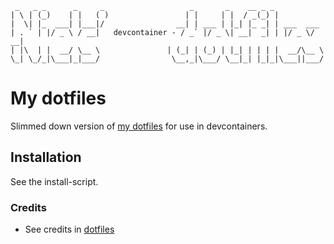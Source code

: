 ```
 _   _ _      _     _                   _       _    __ _ _           
| \ | (_)    | |   ( )                 | |     | |  / _(_) |          
|  \| |_  ___| |___|/                __| | ___ | |_| |_ _| | ___  ___ 
| . ` | |/ _ \ / __|   devcontainer - / _` |/ _ \| __|  _| | |/ _ \/ __|
| |\  | |  __/ \__ \               | (_| | (_) | |_| | | | |  __/\__ \
\_| \_/_|\___|_|___/                \__,_|\___/ \__|_| |_|_|\___||___/
```
# My dotfiles
Slimmed down version of [my dotfiles](https://github.com/nielsfechtel/dotfiles) for use in devcontainers. 
## Installation
See the install-script. 
### Credits
- See credits in [dotfiles](https://github.com/nielsfechtel/dotfiles)
